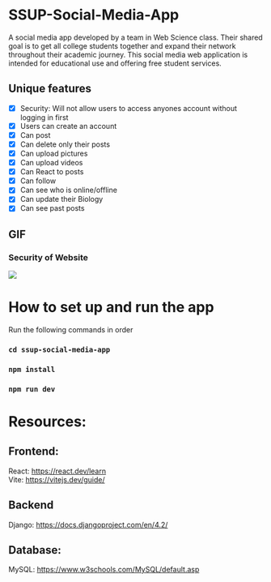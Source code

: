 # SSUP-Social-Media-App
A social media app developed by a team in Web Science class. Their shared goal is to get all college students together and expand their network throughout their academic journey. This social media web application is intended for educational use and offering free student services.

## Unique features
- [x] Security: Will not allow users to access anyones account without logging in first
- [x] Users can create an account
- [x] Can post
- [x] Can delete only their posts
- [x] Can upload pictures
- [x] Can upload videos
- [x] Can React to posts
- [x] Can follow
- [x] Can see who is online/offline
- [x] Can update their Biology
- [x] Can see past posts    
## GIF
### Security of Website
![](http://g.recordit.co/iL1YGW24yN.gif)
# How to set up and run the app
Run the following commands in order
### `cd ssup-social-media-app`
### `npm install`
### `npm run dev`
# Resources:
## Frontend:
React: https://react.dev/learn \
Vite: https://vitejs.dev/guide/
## Backend
Django: https://docs.djangoproject.com/en/4.2/
## Database:
MySQL: https://www.w3schools.com/MySQL/default.asp

